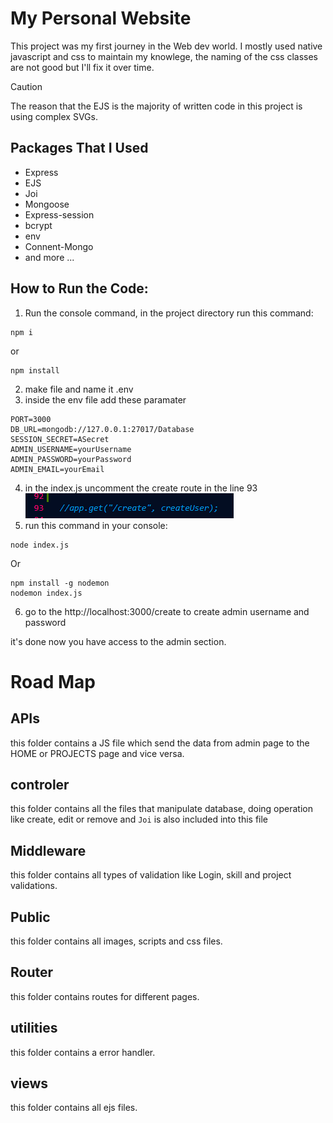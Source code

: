 # My Personal Website

This project was my first journey in the Web dev world.
I mostly used native javascript and css to maintain my knowlege,
the naming of the css classes are not good but I'll fix it over time.
 
> [!CAUTION]
> The reason that the EJS is the majority of written code in this project is using complex SVGs.

## Packages That I Used

* Express
* EJS
* Joi
* Mongoose
* Express-session
* bcrypt
* env
* Connent-Mongo
* and more ...

## How to Run the Code:

1. Run the console command, in the project directory run this command:
```console
npm i
```
or
```console
npm install
```
2. make file and name it .env
3. inside the env file add these paramater
```env
PORT=3000
DB_URL=mongodb://127.0.0.1:27017/Database
SESSION_SECRET=ASecret
ADMIN_USERNAME=yourUsername
ADMIN_PASSWORD=yourPassword
ADMIN_EMAIL=yourEmail
```
4. in the index.js uncomment the create route in the line 93
![route](media/line93.png)
5. run this command in your console:
```console
node index.js
```
Or 
```console
npm install -g nodemon
nodemon index.js
```
6. go to the http://localhost:3000/create to create admin username and password

it's done now you have access to the admin section.

# Road Map

## APIs
this folder contains a JS file which send the data from admin page to the HOME or PROJECTS page and vice versa.

## controler
this folder contains all the files that manipulate database, doing operation like create, edit or remove
and ```Joi``` is also included into this file

## Middleware
this folder contains all types of validation like Login, skill and project validations.

## Public
this folder contains all images, scripts and css files.

## Router
this folder contains routes for different pages.

## utilities
this folder contains a error handler.

## views
this folder contains all ejs files.